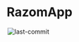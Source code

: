 # RazomApp

<img alt="last-commit" src="https://img.shields.io/github/last-commit/harroldalmussa/KonnektSocial?style=flat&amp;logo=git&amp;logoColor=white&amp;color=0080ff" class="inline-block mx-1" style="margin: 0px 2px;">
